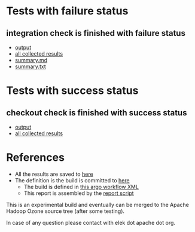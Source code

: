 # Tests with failure status

## integration check is finished with failure status

   * [output](https://raw.githubusercontent.com/elek/ozone-ci-03/master/pr/pr-hdds-2372-4b7gf/integration/output.log)
   * [all collected results](https://github.com/elek/ozone-ci-03/tree/master/pr/pr-hdds-2372-4b7gf/integration)
   * [summary.md](https://github.com/elek/ozone-ci-03/tree/master/pr/pr-hdds-2372-4b7gf/integration/summary.md)
   * [summary.txt](https://github.com/elek/ozone-ci-03/tree/master/pr/pr-hdds-2372-4b7gf/integration/summary.txt)



# Tests with success status

## checkout check is finished with success status

   * [output](https://raw.githubusercontent.com/elek/ozone-ci-03/master/pr/pr-hdds-2372-4b7gf/checkout/output.log)
   * [all collected results](https://github.com/elek/ozone-ci-03/tree/master/pr/pr-hdds-2372-4b7gf/checkout)




# References

 * All the results are saved to [here](https://github.com/elek/ozone-ci-03/tree/master/pr/pr-hdds-2372-4b7gf/)
 * The definition is the build is committed to [here](https://github.com/elek/argo-ozone)
    * The build is defined in [this argo workflow XML](https://github.com/elek/argo-ozone/blob/master/ozone-build.yaml)
    * This report is assembled by the [report script](https://github.com/elek/argo-ozone/blob/master/scripts/report.sh)

This is an experimental build and eventually can be merged to the Apache Hadoop Ozone source tree (after some testing).

In case of any question please contact with elek dot apache dot org.
